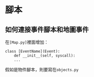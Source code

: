# 腳本

## 如何連接事件腳本和地圖事件

在`[Map.py]`裡面增加：

	class [EventName](Event):
        def __init__(self, syscall):
        ...

假如是物件腳本，則要寫在`objects.py`
